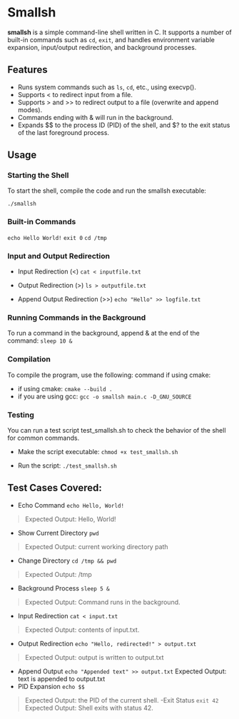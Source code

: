 # Smallsh 
**smallsh** is a simple command-line shell written in C. It supports a number of built-in commands such as `cd`, `exit`, and handles environment variable expansion, input/output redirection, and background processes.

## Features
- Runs system commands such as `ls`, `cd`, etc., using execvp().
- Supports < to redirect input from a file.
- Supports > and >> to redirect output to a file (overwrite and append modes).
- Commands ending with & will run in the background.
- Expands $$ to the process ID (PID) of the shell, and $? to the exit status of the last foreground process.

## Usage
### Starting the Shell
To start the shell, compile the code and run the smallsh executable:

`./smallsh`

### Built-in Commands

`echo Hello World!`
`exit 0`
`cd /tmp`

### Input and Output Redirection

* Input Redirection (<)
`cat < inputfile.txt`

* Output Redirection (>)
`ls > outputfile.txt`

* Append Output Redirection (>>)
`echo "Hello" >> logfile.txt`

### Running Commands in the Background
To run a command in the background, append & at the end of the command:
`sleep 10 &`

### Compilation
To compile the program, use the following: command if using cmake:
- if using cmake: `cmake --build .`
- if you are using gcc: `gcc -o smallsh main.c -D_GNU_SOURCE`


### Testing
You can run a test script test_smallsh.sh to check the behavior of the shell for common commands.

* Make the script executable:
`chmod +x test_smallsh.sh`

* Run the script:
`./test_smallsh.sh`

## Test Cases Covered:
- Echo Command
`echo Hello, World!`
> Expected Output: Hello, World!
- Show Current Directory
`pwd`
> Expected Output: current working directory path
- Change Directory
`cd /tmp && pwd`
> Expected Output: /tmp
- Background Process
`sleep 5 &`
> Expected Output: Command runs in the background.
- Input Redirection
`cat < input.txt`
> Expected Output: contents of input.txt.
- Output Redirection
`echo "Hello, redirected!" > output.txt`
> Expected Output: output is written to output.txt
- Append Output
`echo "Appended text" >> output.txt`
Expected Output: text is appended to output.txt
- PID Expansion
`echo $$`
> Expected Output: the PID of the current shell.
-Exit Status
`exit 42`
> Expected Output: Shell exits with status 42.
